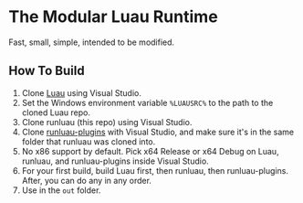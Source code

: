 # The Modular Luau Runtime
Fast, small, simple, intended to be modified.

## How To Build
1. Clone [Luau](https://github.com/luau-lang/luau) using Visual Studio.
2. Set the Windows environment variable `%LUAUSRC%` to the path to the cloned Luau repo.
3. Clone runluau (this repo) using Visual Studio.
4. Clone [runluau-plugins](https://github.com/plusgiant5/runluau-plugins) with Visual Studio, and make sure it's in the same folder that runluau was cloned into.
5. No x86 support by default. Pick x64 Release or x64 Debug on Luau, runluau, and runluau-plugins inside Visual Studio.
6. For your first build, build Luau first, then runluau, then runluau-plugins. After, you can do any in any order.
7. Use in the `out` folder.
